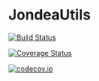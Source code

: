 # JondeaUtils

[![Build Status](https://travis-ci.org/jondea/JondeaUtils.jl.svg?branch=master)](https://travis-ci.org/jondea/JondeaUtils.jl)

[![Coverage Status](https://coveralls.io/repos/jondea/JondeaUtils.jl/badge.svg?branch=master&service=github)](https://coveralls.io/github/jondea/JondeaUtils.jl?branch=master)

[![codecov.io](http://codecov.io/github/jondea/JondeaUtils.jl/coverage.svg?branch=master)](http://codecov.io/github/jondea/JondeaUtils.jl?branch=master)
